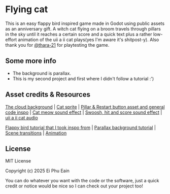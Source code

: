 # Flying cat
This is an easy flappy bird inspired game made in Godot using public assets as an anniversary gift. A witch cat flying on a broom travels through pillars in the sky until it reaches a certain score and a quick text plus a rather low-effort animation of the uii a ii cat plays(yes I'm aware it's shitpost-y). Also thank you for [@thara-21](https://github.com/thara-21) for playtesting the game. 

## Some more info
- The background is parallax.
- This is my second project and first where I didn't follow a tutorial :')

## Asset credits & Resources
[The cloud background](https://free-game-assets.itch.io/free-sky-with-clouds-background-pixel-art-set) |
[Cat sprite](https://toffeecraft.itch.io/cat-pack-halloween-edition)  |
[Pillar & Restart button asset and general code inspo](https://github.com/russs123/flappy_bird_tut) |
[Cat meow sound effect](https://pixabay.com/sound-effects/search/cat/) |
[Swoosh, hit and score sound effect](https://www.101soundboards.com/boards/10178-flappy-bird-sounds) |
[uii a ii cat audio](https://youtu.be/bN1shALfJqg?si=AoN_RiqSIt0zTGS1)

[Flappy bird tutorial that I took inspo from](https://youtu.be/9f9t9eiCDAA?si=SKOa92ZbDWHhotU7) |
[Parallax background tutorial](https://youtu.be/Lf1_Zru0ToM?si=-ydDcB7RiJNNPCZQ) |
[Scene transitions](https://youtu.be/WvKWqx98Z10?si=RSWr0XEoQ0xm6zY4) |
[Animation](https://youtu.be/5KBNGKYV-vU?si=jsBTPpRIQJ9jznL3)

## License
MIT License

Copyright (c) 2025 Ei Phu Eain

You can do whatever you want with the code or the software, just a quick credit or notice would be nice so I can check out your project too! 

